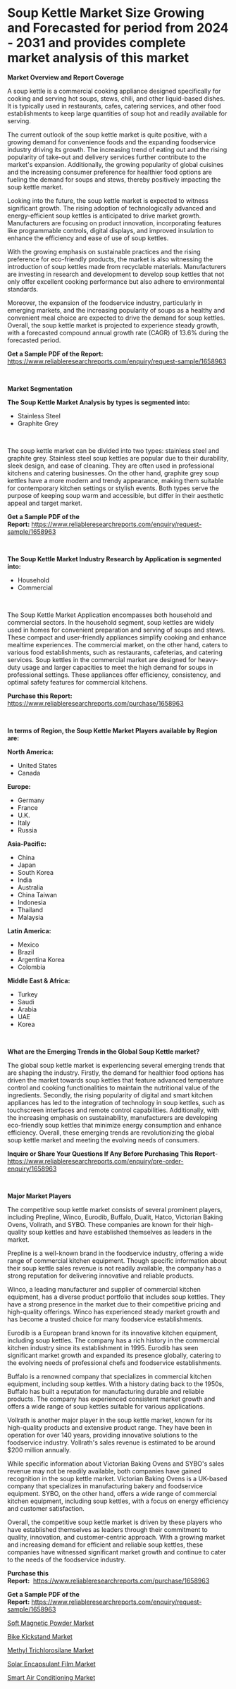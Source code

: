 <p><h1>Soup Kettle Market Size Growing and Forecasted for period from 2024 - 2031 and provides complete market analysis of this market</h1></p><p><strong>Market Overview and Report Coverage</strong></p>
<p><p>A soup kettle is a commercial cooking appliance designed specifically for cooking and serving hot soups, stews, chili, and other liquid-based dishes. It is typically used in restaurants, cafes, catering services, and other food establishments to keep large quantities of soup hot and readily available for serving.</p><p>The current outlook of the soup kettle market is quite positive, with a growing demand for convenience foods and the expanding foodservice industry driving its growth. The increasing trend of eating out and the rising popularity of take-out and delivery services further contribute to the market's expansion. Additionally, the growing popularity of global cuisines and the increasing consumer preference for healthier food options are fueling the demand for soups and stews, thereby positively impacting the soup kettle market.</p><p>Looking into the future, the soup kettle market is expected to witness significant growth. The rising adoption of technologically advanced and energy-efficient soup kettles is anticipated to drive market growth. Manufacturers are focusing on product innovation, incorporating features like programmable controls, digital displays, and improved insulation to enhance the efficiency and ease of use of soup kettles.</p><p>With the growing emphasis on sustainable practices and the rising preference for eco-friendly products, the market is also witnessing the introduction of soup kettles made from recyclable materials. Manufacturers are investing in research and development to develop soup kettles that not only offer excellent cooking performance but also adhere to environmental standards.</p><p>Moreover, the expansion of the foodservice industry, particularly in emerging markets, and the increasing popularity of soups as a healthy and convenient meal choice are expected to drive the demand for soup kettles. Overall, the soup kettle market is projected to experience steady growth, with a forecasted compound annual growth rate (CAGR) of 13.6% during the forecasted period.</p></p>
<p><strong>Get a Sample PDF of the Report:</strong> <a href="https://www.reliableresearchreports.com/enquiry/request-sample/1658963">https://www.reliableresearchreports.com/enquiry/request-sample/1658963</a></p>
<p>&nbsp;</p>
<p><strong>Market Segmentation</strong></p>
<p><strong>The Soup Kettle Market Analysis by types is segmented into:</strong></p>
<p><ul><li>Stainless Steel</li><li>Graphite Grey</li></ul></p>
<p>&nbsp;</p>
<p><p>The soup kettle market can be divided into two types: stainless steel and graphite grey. Stainless steel soup kettles are popular due to their durability, sleek design, and ease of cleaning. They are often used in professional kitchens and catering businesses. On the other hand, graphite grey soup kettles have a more modern and trendy appearance, making them suitable for contemporary kitchen settings or stylish events. Both types serve the purpose of keeping soup warm and accessible, but differ in their aesthetic appeal and target market.</p></p>
<p><strong>Get a Sample PDF of the Report:</strong>&nbsp;<a href="https://www.reliableresearchreports.com/enquiry/request-sample/1658963">https://www.reliableresearchreports.com/enquiry/request-sample/1658963</a></p>
<p>&nbsp;</p>
<p><strong>The Soup Kettle Market Industry Research by Application is segmented into:</strong></p>
<p><ul><li>Household</li><li>Commercial</li></ul></p>
<p>&nbsp;</p>
<p><p>The Soup Kettle Market Application encompasses both household and commercial sectors. In the household segment, soup kettles are widely used in homes for convenient preparation and serving of soups and stews. These compact and user-friendly appliances simplify cooking and enhance mealtime experiences. The commercial market, on the other hand, caters to various food establishments, such as restaurants, cafeterias, and catering services. Soup kettles in the commercial market are designed for heavy-duty usage and larger capacities to meet the high demand for soups in professional settings. These appliances offer efficiency, consistency, and optimal safety features for commercial kitchens.</p></p>
<p><strong>Purchase this Report:</strong>&nbsp; <a href="https://www.reliableresearchreports.com/purchase/1658963">https://www.reliableresearchreports.com/purchase/1658963</a></p>
<p>&nbsp;</p>
<p><strong>In terms of Region, the Soup Kettle Market Players available by Region are:</strong></p>
<p>
    <p> <strong> North America: </strong>
        <ul>
            <li>United States</li>
            <li>Canada</li>
        </ul>
        </p> 
    <p> <strong> Europe: </strong>
        <ul>
            <li>Germany</li>
            <li>France</li>
            <li>U.K.</li>
            <li>Italy</li>
            <li>Russia</li>
        </ul>
        </p> 
    <p> <strong> Asia-Pacific: </strong>
        <ul>
            <li>China</li>
            <li>Japan</li>
            <li>South Korea</li>
            <li>India</li>
            <li>Australia</li>
            <li>China Taiwan</li>
            <li>Indonesia</li>
            <li>Thailand</li>
            <li>Malaysia</li>
        </ul>
        </p> 
    <p> <strong> Latin America: </strong>
        <ul>
            <li>Mexico</li>
            <li>Brazil</li>
            <li>Argentina Korea</li>
            <li>Colombia</li>
        </ul>
        </p> 
    <p> <strong> Middle East & Africa: </strong>
        <ul>
            <li>Turkey</li>
            <li>Saudi</li>
            <li>Arabia</li>
            <li>UAE</li>
            <li>Korea</li>
        </ul>
    </p>
    </p>
<p>&nbsp;</p>
<p><strong>What are the Emerging Trends in the Global Soup Kettle market?</strong></p>
<p><p>The global soup kettle market is experiencing several emerging trends that are shaping the industry. Firstly, the demand for healthier food options has driven the market towards soup kettles that feature advanced temperature control and cooking functionalities to maintain the nutritional value of the ingredients. Secondly, the rising popularity of digital and smart kitchen appliances has led to the integration of technology in soup kettles, such as touchscreen interfaces and remote control capabilities. Additionally, with the increasing emphasis on sustainability, manufacturers are developing eco-friendly soup kettles that minimize energy consumption and enhance efficiency. Overall, these emerging trends are revolutionizing the global soup kettle market and meeting the evolving needs of consumers.</p></p>
<p><strong>Inquire or Share Your Questions If Any Before Purchasing This Report</strong>- <a href="https://www.reliableresearchreports.com/enquiry/pre-order-enquiry/1658963">https://www.reliableresearchreports.com/enquiry/pre-order-enquiry/1658963</a></p>
<p>&nbsp;</p>
<p><strong>Major Market Players</strong></p>
<p><p>The competitive soup kettle market consists of several prominent players, including Prepline, Winco, Eurodib, Buffalo, Dualit, Hatco, Victorian Baking Ovens, Vollrath, and SYBO. These companies are known for their high-quality soup kettles and have established themselves as leaders in the market.</p><p>Prepline is a well-known brand in the foodservice industry, offering a wide range of commercial kitchen equipment. Though specific information about their soup kettle sales revenue is not readily available, the company has a strong reputation for delivering innovative and reliable products.</p><p>Winco, a leading manufacturer and supplier of commercial kitchen equipment, has a diverse product portfolio that includes soup kettles. They have a strong presence in the market due to their competitive pricing and high-quality offerings. Winco has experienced steady market growth and has become a trusted choice for many foodservice establishments.</p><p>Eurodib is a European brand known for its innovative kitchen equipment, including soup kettles. The company has a rich history in the commercial kitchen industry since its establishment in 1995. Eurodib has seen significant market growth and expanded its presence globally, catering to the evolving needs of professional chefs and foodservice establishments.</p><p>Buffalo is a renowned company that specializes in commercial kitchen equipment, including soup kettles. With a history dating back to the 1950s, Buffalo has built a reputation for manufacturing durable and reliable products. The company has experienced consistent market growth and offers a wide range of soup kettles suitable for various applications.</p><p>Vollrath is another major player in the soup kettle market, known for its high-quality products and extensive product range. They have been in operation for over 140 years, providing innovative solutions to the foodservice industry. Vollrath's sales revenue is estimated to be around $200 million annually.</p><p>While specific information about Victorian Baking Ovens and SYBO's sales revenue may not be readily available, both companies have gained recognition in the soup kettle market. Victorian Baking Ovens is a UK-based company that specializes in manufacturing bakery and foodservice equipment. SYBO, on the other hand, offers a wide range of commercial kitchen equipment, including soup kettles, with a focus on energy efficiency and customer satisfaction.</p><p>Overall, the competitive soup kettle market is driven by these players who have established themselves as leaders through their commitment to quality, innovation, and customer-centric approach. With a growing market and increasing demand for efficient and reliable soup kettles, these companies have witnessed significant market growth and continue to cater to the needs of the foodservice industry.</p></p>
<p><strong>Purchase this Report:</strong>&nbsp;&nbsp;<a href="https://www.reliableresearchreports.com/purchase/1658963">https://www.reliableresearchreports.com/purchase/1658963</a></p>
<p></p>
<p><strong>Get a Sample PDF of the Report:</strong>&nbsp;<a href="https://www.reliableresearchreports.com/enquiry/request-sample/1658963">https://www.reliableresearchreports.com/enquiry/request-sample/1658963</a></p>
<p><p><a href="https://www.linkedin.com/pulse/soft-magnetic-powder-market-research-report-provides-thorough-kxn4e/">Soft Magnetic Powder Market</a></p><p><a href="https://github.com/Chiragrp23/Market-Research-Report-List-2/blob/main/bike-kickstand-market.md">Bike Kickstand Market</a></p><p><a href="https://www.linkedin.com/pulse/decoding-methyl-trichlorosilane-market-deep-dive-latest-au0oe/">Methyl Trichlorosilane Market</a></p><p><a href="https://www.linkedin.com/pulse/decoding-solar-encapsulant-film-market-deep-dive-latest-trends-vtude/">Solar Encapsulant Film Market</a></p><p><a href="https://github.com/Chiragrp22/Market-Research-Report-List-2/blob/main/smart-air-conditioning-market.md">Smart Air Conditioning Market</a></p></p>